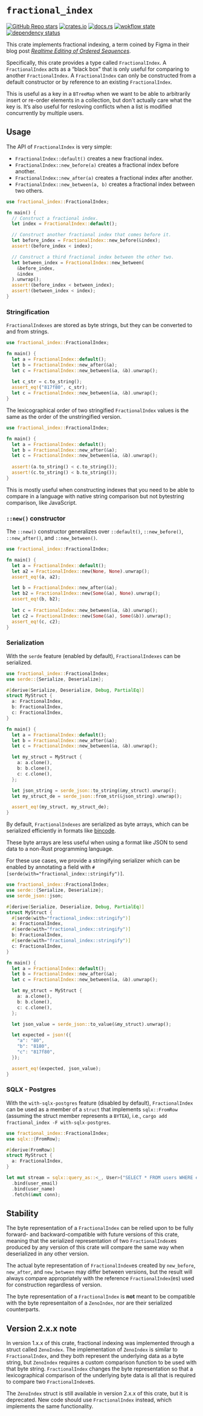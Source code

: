 # `fractional_index`

[![GitHub Repo stars](https://img.shields.io/github/stars/drifting-in-space/fractional_index?style=social)](https://github.com/drifting-in-space/fractional_index)
[![crates.io](https://img.shields.io/crates/v/fractional_index.svg)](https://crates.io/crates/fractional_index)
[![docs.rs](https://img.shields.io/badge/docs-release-brightgreen)](https://docs.rs/fractional_index/)
[![wokflow state](https://github.com/drifting-in-space/aper/workflows/build/badge.svg)](https://github.com/drifting-in-space/aper/actions/workflows/rust.yml)
[![dependency status](https://deps.rs/repo/github/drifting-in-space/fractional_index/status.svg)](https://deps.rs/repo/github/drifting-in-space/fractional_index)

This crate implements fractional indexing, a term coined by Figma in their blog post
[*Realtime Editing of Ordered Sequences*](https://www.figma.com/blog/realtime-editing-of-ordered-sequences/).

Specifically, this crate provides a type called `FractionalIndex`. A `FractionalIndex` acts as a
“black box” that is only useful for comparing to
another `FractionalIndex`. A `FractionalIndex` can only be constructed from a default constructor or by
reference to an existing `FractionalIndex`.

This is useful as a key in a `BTreeMap` when we want to be able to arbitrarily insert or
re-order elements in a collection, but don't actually care what the key is. It’s also useful for resloving conflicts when a list is modified concurrently by multiple users.

## Usage

The API of `FractionalIndex` is very simple:

- `FractionalIndex::default()` creates a new fractional index.
- `FractionalIndex::new_before(a)` creates a fractional index before another.
- `FractionalIndex::new_after(a)` creates a fractional index after another.
- `FractionalIndex::new_between(a, b)` creates a fractional index between two others.

```rust
use fractional_index::FractionalIndex;

fn main() {
  // Construct a fractional index.
  let index = FractionalIndex::default();

  // Construct another fractional index that comes before it.
  let before_index = FractionalIndex::new_before(&index);
  assert!(before_index < index);

  // Construct a third fractional index between the other two.
  let between_index = FractionalIndex::new_between(
    &before_index,
    &index
  ).unwrap();
  assert!(before_index < between_index);
  assert!(between_index < index);
}
```

### Stringification

`FractionalIndexes` are stored as byte strings, but they can be converted to and from strings.

```rust
use fractional_index::FractionalIndex;

fn main() {
  let a = FractionalIndex::default();
  let b = FractionalIndex::new_after(&a);
  let c = FractionalIndex::new_between(&a, &b).unwrap();
  
  let c_str = c.to_string();
  assert_eq!("817f80", c_str);
  let c = FractionalIndex::new_between(&a, &b).unwrap();
}
```

The lexicographical order of two stringified `FractionalIndex` values is the same as the order of the unstringified version.

```rust
use fractional_index::FractionalIndex;

fn main() {
  let a = FractionalIndex::default();
  let b = FractionalIndex::new_after(&a);
  let c = FractionalIndex::new_between(&a, &b).unwrap();
  
  assert!(a.to_string() < c.to_string());
  assert!(c.to_string() < b.to_string());
}
```

This is mostly useful when constructing indexes that you need to be able to compare in a language with native string comparison but not bytestring comparison, like JavaScript.

### `::new()` constructor

The `::new()` constructor generalizes over `::default()`, `::new_before()`, `::new_after()`, and `::new_between()`.

```rust
use fractional_index::FractionalIndex;

fn main() {
  let a = FractionalIndex::default();
  let a2 = FractionalIndex::new(None, None).unwrap();
  assert_eq!(a, a2);

  let b = FractionalIndex::new_after(&a);
  let b2 = FractionalIndex::new(Some(&a), None).unwrap();
  assert_eq!(b, b2);
  
  let c = FractionalIndex::new_between(&a, &b).unwrap();
  let c2 = FractionalIndex::new(Some(&a), Some(&b)).unwrap();
  assert_eq!(c, c2);
}
```

### Serialization

With the `serde` feature (enabled by default), `FractionalIndexes` can be serialized.

```rust
use fractional_index::FractionalIndex;
use serde::{Serialize, Deserialize};

#[derive(Serialize, Deserialize, Debug, PartialEq)]
struct MyStruct {
  a: FractionalIndex,
  b: FractionalIndex,
  c: FractionalIndex,
}

fn main() {
  let a = FractionalIndex::default();
  let b = FractionalIndex::new_after(&a);
  let c = FractionalIndex::new_between(&a, &b).unwrap();

  let my_struct = MyStruct {
    a: a.clone(),
    b: b.clone(),
    c: c.clone(),
  };

  let json_string = serde_json::to_string(&my_struct).unwrap();
  let my_struct_de = serde_json::from_str(&json_string).unwrap();

  assert_eq!(my_struct, my_struct_de);
}
```

By default, `FractionalIndexes` are serialized as byte arrays, which can be serialized efficiently in formats like [bincode](https://github.com/bincode-org/bincode).

These byte arrays are less useful when using a format like JSON to send data to a non-Rust programming language.

For these use cases, we provide a stringifying serializer which can be enabled by annotating a field with `#[serde(with="fractional_index::stringify")]`.

```rust
use fractional_index::FractionalIndex;
use serde::{Serialize, Deserialize};
use serde_json::json;

#[derive(Serialize, Deserialize, Debug, PartialEq)]
struct MyStruct {
  #[serde(with="fractional_index::stringify")]
  a: FractionalIndex,
  #[serde(with="fractional_index::stringify")]
  b: FractionalIndex,
  #[serde(with="fractional_index::stringify")]
  c: FractionalIndex,
}

fn main() {
  let a = FractionalIndex::default();
  let b = FractionalIndex::new_after(&a);
  let c = FractionalIndex::new_between(&a, &b).unwrap();

  let my_struct = MyStruct {
    a: a.clone(),
    b: b.clone(),
    c: c.clone(),
  };

  let json_value = serde_json::to_value(&my_struct).unwrap();

  let expected = json!({
    "a": "80",
    "b": "8180",
    "c": "817f80",
  });

  assert_eq!(expected, json_value);
}
```

### SQLX - Postgres

With the `with-sqlx-postgres` feature (disabled by default), `FractionalIndex` can be used as a member of a `struct` that implements `sqlx::FromRow` (assuming the struct member represents a `BYTEA`), i.e., `cargo add fractional_index -F with-sqlx-postgres`.

```rust
use fractional_index::FractionalIndex;
use sqlx::{FromRow};

#[derive(FromRow)]
struct MyStruct {
  a: FractionalIndex,
}

let mut stream = sqlx::query_as::<_, User>("SELECT * FROM users WHERE email = ? OR name = ?")
  .bind(user_email)
  .bind(user_name)
  .fetch(&mut conn);
```


## Stability

The byte representation of a `FractionalIndex` can be relied upon to be fully forward- and backward-compatible with future versions of this crate, meaning that the serialized representation of two `FractionalIndex`es produced by any version of this crate will compare the same way when deserialized in any other version.

The actual byte representation of `FractionalIndex`es created by `new_before`, `new_after`, and `new_between` may differ between versions, but the result will always compare appropriately with the reference `FractionalIndex`(es) used for construction regardless of version.

The byte representation of a `FractionalIndex` is **not** meant to be compatible with the byte representaiton of a `ZenoIndex`, nor are their serialized counterparts.

## Version 2.x.x note

In version 1.x.x of this crate, fractional indexing was implemented through a struct called `ZenoIndex`. The implementation of `ZenoIndex` is similar to `FractionalIndex`, and they both represent the underlying data as a byte string, but `ZenoIndex` requires a custom comparison function to be used with that byte string. `FractionalIndex` changes the byte representation so that a lexicographical comparison of the underlying byte data is all that is required to compare two `FractionalIndex`es.

The `ZenoIndex` struct is still available in version 2.x.x of this crate, but it is deprecated. New code should use `FractionalIndex` instead, which implements the same functionality.
